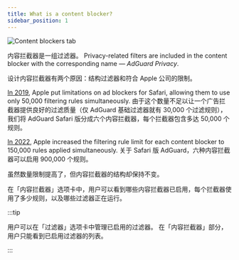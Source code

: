 ```yaml
---
title: What is a content blocker?
sidebar_position: 1
---
```


![Content blockers tab](https://cdn.adtidy.org/public/Adguard/Blog/AG_for_Safari_in-depth_review/Contentblockers.png)

内容拦截器是一组过滤器。 Privacy-related filters are included in the content blocker with the corresponding name — _AdGuard Privacy_.

设计内容拦截器有两个原因：结构过滤器和符合 Apple 公司的限制。

[In 2019](https://adguard.com/en/blog/adguard-safari-1-5.html), Apple put limitations on ad blockers for Safari, allowing them to use only 50,000 filtering rules simultaneously. 由于这个数量不足以让一个广告拦截器提供良好的过滤质量（仅 AdGuard 基础过滤器就有 30,000 个过滤规则），我们将 AdGuard Safari 版分成六个内容拦截器，每个拦截器包含多达 50,000 个规则。

[In 2022](https://adguard.com/en/blog/adguard-for-safari-1-11.html), Apple increased the filtering rule limit for each content blocker to 150,000 rules applied simultaneously. 关于 Safari 版 AdGuard，六种内容拦截器可以启用 900,000 个规则。

虽然数量限制提高了，但内容拦截器的结构却保持不变。

在「内容拦截器」选项卡中，用户可以看到哪些内容拦截器已启用，每个拦截器使用了多少规则，以及哪些过滤器正在运行。

:::tip

用户可以在「过滤器」选项卡中管理已启用的过滤器。 在「内容拦截器」部分，用户只能看到已启用过滤器的列表。

:::
